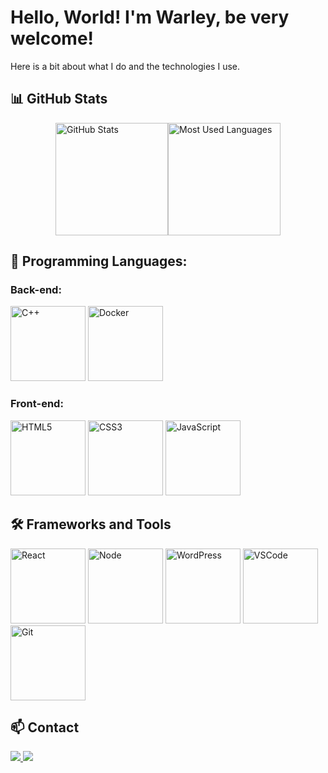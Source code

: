 # Hello, World! I'm Warley, be very welcome!

Here is a bit about what I do and the technologies I use.

## 📊 GitHub Stats

<div style="display: flex; flex-direction: row; justify-content: center; align-items: center;">
  <img height="180em" src="https://github-readme-stats.vercel.app/api?username=warley004&show_icons=true&theme=radical" alt="GitHub Stats" />
  <img height="180em" src="https://github-readme-stats.vercel.app/api/top-langs/?username=warley004&layout=compact&theme=radical" alt="Most Used Languages" />
</div>

## 🚀 Programming Languages:

### Back-end:

<div align="left">
<img src="https://cdn.jsdelivr.net/gh/devicons/devicon@latest/icons/cplusplus/cplusplus-original.svg" alt="C++" width="120" height="120" />
<img src="https://cdn.jsdelivr.net/gh/devicons/devicon@latest/icons/docker/docker-original.svg" alt="Docker" width="120" height="120" />
</div>

### Front-end:

<div align="left">
<img src="https://cdn.jsdelivr.net/gh/devicons/devicon@latest/icons/html5/html5-original.svg" alt="HTML5" width="120" height="120">
<img src="https://cdn.jsdelivr.net/gh/devicons/devicon@latest/icons/css3/css3-original.svg" alt="CSS3" width="120" height="120" />
<img src="https://cdn.jsdelivr.net/gh/devicons/devicon@latest/icons/javascript/javascript-original.svg" alt="JavaScript" width="120" height="120" />
</div>

## 🛠️ Frameworks and Tools

<div align="left">
<img src="https://cdn.jsdelivr.net/gh/devicons/devicon@latest/icons/react/react-original.svg" alt="React" width="120" height="120" />
<img src="https://cdn.jsdelivr.net/gh/devicons/devicon@latest/icons/nodejs/nodejs-original.svg" alt="Node" width="120" height="120" />
<img src="https://cdn.jsdelivr.net/gh/devicons/devicon@latest/icons/wordpress/wordpress-original.svg" alt="WordPress" width="120" height="120" />
<img src="https://cdn.jsdelivr.net/gh/devicons/devicon@latest/icons/vscode/vscode-original.svg" alt="VSCode" width="120" height="120" />
<img src="https://cdn.jsdelivr.net/gh/devicons/devicon@latest/icons/git/git-original.svg" alt="Git" width="120" height="120" />       
</div>

## 📫 Contact

<div>
  <a href = "mailto: warleyjunio2004@gmail.com">
    <img src="https://img.shields.io/badge/-Gmail-%23333?style=for-the-badge&logo=gmail&logoColor=white" target="_blank">
  </a>
  <a href="https://www.linkedin.com/in/warley-vieira/" target="_blank">
    <img src="https://img.shields.io/badge/-LinkedIn-%230077B5?style=for-the-badge&logo=linkedin&logoColor=white" target="_blank">
  </a> 
</div>
